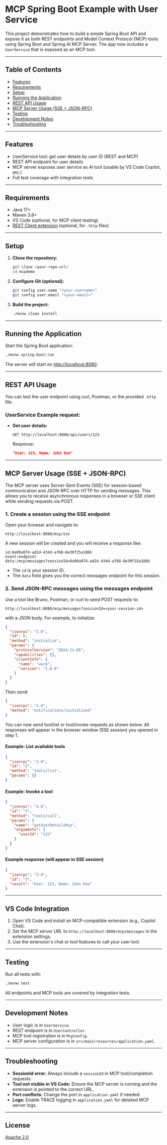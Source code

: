 # MCP Spring Boot Example with User Service

This project demonstrates how to build a simple Spring Boot API and expose it as both REST endpoints and Model Context Protocol (MCP) tools using Spring Boot and Spring AI MCP Server. The app now includes a `UserService` that is exposed as an MCP tool.

---

## Table of Contents
- [Features](#features)
- [Requirements](#requirements)
- [Setup](#setup)
- [Running the Application](#running-the-application)
- [REST API Usage](#rest-api-usage)
- [MCP Server Usage (SSE + JSON-RPC)](#mcp-server-usage-sse--json-rpc)
- [Testing](#testing)
- [Development Notes](#development-notes)
- [Troubleshooting](#troubleshooting)

---

## Features
- UserService tool: get user details by user ID (REST and MCP)
- REST API endpoint for user details
- MCP server exposes user service as AI tool (usable by VS Code Copilot, etc.)
- Full test coverage with integration tests

---

## Requirements
- Java 17+
- Maven 3.8+
- VS Code (optional, for MCP client testing)
- [REST Client extension](https://marketplace.visualstudio.com/items?itemName=humao.rest-client) (optional, for `.http` files)

---

## Setup
1. **Clone the repository:**
   ```sh
   git clone <your-repo-url>
   cd mcpdemo
   ```
2. **Configure Git (optional):**
   ```sh
   git config user.name "<your-username>"
   git config user.email "<your-email>"
   ```
3. **Build the project:**
   ```sh
   ./mvnw clean install
   ```

---

## Running the Application
Start the Spring Boot application:
```sh
./mvnw spring-boot:run
```
The server will start on [http://localhost:8080](http://localhost:8080).

---

## REST API Usage
You can test the user endpoint using curl, Postman, or the provided `.http` file.

### UserService Example request:
- **Get user details:**
  ```http
  GET http://localhost:8080/api/users/123
  ```
  Response:
  ```json
  "User: 123, Name: John Doe"
  ```

---

## MCP Server Usage (SSE + JSON-RPC)
The MCP server uses Server-Sent Events (SSE) for session-based communication and JSON-RPC over HTTP for sending messages. This allows you to receive asynchronous responses in a browser or SSE client while sending requests via POST.

### 1. Create a session using the SSE endpoint
Open your browser and navigate to:
```
http://localhost:8080/mcp/sse
```
A new session will be created and you will receive a response like:
```
id:8a09a074-ad2d-434d-a768-8e30f25a186b
event:endpoint
data:/mcp/messages?sessionId=8a09a074-ad2d-434d-a768-8e30f25a186b
```
- The `id` is your session ID.
- The `data` field gives you the correct messages endpoint for this session.

### 2. Send JSON-RPC messages using the messages endpoint
Use a tool like Bruno, Postman, or curl to send POST requests to:
```
http://localhost:8080/mcp/messages?sessionId=<your-session-id>
```
with a JSON body. For example, to initialize:
```json
{
  "jsonrpc": "2.0",
  "id": 0,
  "method": "initialize",
  "params": {
    "protocolVersion": "2024-11-05",
    "capabilities": {},
    "clientInfo": {
      "name": "warp",
      "version": "1.0.0"
    }
  }
}
```

Then send:
```json
{
  "jsonrpc": "2.0",
  "method": "notifications/initialized"
}
```

You can now send tool/list or tool/invoke requests as shown below. All responses will appear in the browser window (SSE session) you opened in step 1.

#### Example: List available tools
```json
{
  "jsonrpc": "2.0",
  "id": "2",
  "method": "tools/list",
  "params": {}
}
```

#### Example: Invoke a tool
```json
{
  "jsonrpc": "2.0",
  "id": "3",
  "method": "tools/call",
  "params": {
    "name": "getUserDetailsMcp",
    "arguments": {
      "userId": "123"
    }
  }
}
```

#### Example response (will appear in SSE session)
```json
{
  "jsonrpc": "2.0",
  "id": "3",
  "result": "User: 123, Name: John Doe"
}
```

---

## VS Code Integration
1. Open VS Code and install an MCP-compatible extension (e.g., Copilot Chat).
2. Set the MCP server URL to `http://localhost:8080/mcp/messages` in the extension settings.
3. Use the extension's chat or tool features to call your user tool.

---

## Testing
Run all tests with:
```sh
./mvnw test
```
All endpoints and MCP tools are covered by integration tests.

---

## Development Notes
- User logic is in `UserService`.
- REST endpoint is in `UserController`.
- MCP tool registration is in `McpConfig`.
- MCP server configuration is in `src/main/resources/application.yaml`.

---

## Troubleshooting
- **SessionId error:** Always include a `sessionId` in MCP tool/completion requests.
- **Tool not visible in VS Code:** Ensure the MCP server is running and the extension is pointed to the correct URL.
- **Port conflicts:** Change the port in `application.yaml` if needed.
- **Logs:** Enable TRACE logging in `application.yaml` for detailed MCP server logs.

---

## License
[Apache 2.0](LICENSE)
